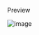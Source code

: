 Preview



![image](https://github.com/WeirdJamnik/Gospodarstwo/assets/77458397/427e1450-31f4-48f0-8fa6-f88620c7ab31)

